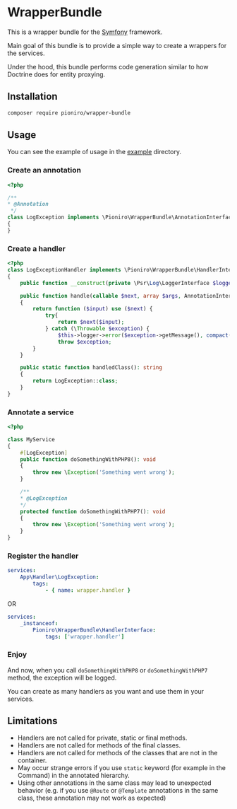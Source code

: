 WrapperBundle
=====
This is a wrapper bundle for the [Symfony](https://symfony.com) framework.

Main goal of this bundle is to provide a simple way to create a wrappers for the services.

Under the hood, this bundle performs code generation similar to how Doctrine does for entity proxying.

## Installation
```bash
composer require pioniro/wrapper-bundle
```

## Usage

You can see the example of usage in the [example](example) directory.

### Create an annotation
```php
<?php

/**
* @Annotation
 */
class LogException implements \Pioniro\WrapperBundle\AnnotationInterface
{
}
```

### Create a handler
```php
<?php
class LogExceptionHandler implements \Pioniro\WrapperBundle\HandlerInterface
{
    public function __construct(private \Psr\Log\LoggerInterface $logger) {}

    public function handle(callable $next, array $args, AnnotationInterface $annotation): callable
    {
        return function ($input) use ($next) {
            try{
                return $next($input);
            } catch (\Throwable $exception) {
                $this->logger->error($exception->getMessage(), compact('exception'));
                throw $exception;
        }
    }

    public static function handledClass(): string
    {
        return LogException::class;
    }
}
```

### Annotate a service
```php
<?php

class MyService
{
    #[LogException]
    public function doSomethingWithPHP8(): void
    {
        throw new \Exception('Something went wrong');
    }

    /**
    * @LogException
    */
    protected function doSomethingWithPHP7(): void
    {
        throw new \Exception('Something went wrong');
    }
}
```

### Register the handler
```yaml
services:
    App\Handler\LogException:
        tags:
            - { name: wrapper.handler }
```
OR
```yaml
services:
    _instanceof:
        Pioniro\WrapperBundle\HandlerInterface:
            tags: ['wrapper.handler']
```


### Enjoy

And now, when you call `doSomethingWithPHP8` or `doSomethingWithPHP7` method, the exception will be logged.

You can create as many handlers as you want and use them in your services.

## Limitations

- Handlers are not called for private, static or final methods.
- Handlers are not called for methods of the final classes.
- Handlers are not called for methods of the classes that are not in the container.
- May occur strange errors if you use `static` keyword (for example in the Command) in the annotated hierarchy.
- Using other annotations in the same class may lead to unexpected behavior (e.g. if you use `@Route` or `@Template` annotations in the same class, these annotation may not work as expected)